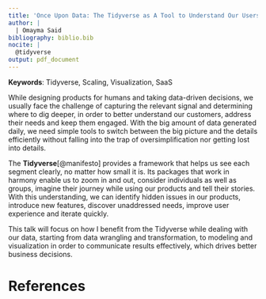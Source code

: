 ```yaml
---
title: 'Once Upon Data: The Tidyverse as A Tool to Understand Our Users and Tell Their Stories'
author: |
  | Omayma Said
bibliography: biblio.bib
nocite: |
  @tidyverse
output: pdf_document
---
```



**Keywords**: Tidyverse, Scaling, Visualization, SaaS

While designing products for humans and taking data-driven decisions, we usually face the challenge of capturing the relevant signal and determining where to dig deeper, in order to better understand our customers, address their needs and keep them engaged. With the big amount of data generated daily, we need simple tools to switch between the big picture and the details efficiently without falling into the trap of oversimplification nor getting lost into details. 

The **Tidyverse**[@manifesto] provides a framework that helps us see each segment clearly, no matter how small it is. Its packages that work in harmony enable us to zoom in and out, consider individuals as well as groups, imagine their journey while using our products and tell their stories. With this understanding, we can identify hidden issues in our products, introduce new features, discover unaddressed needs, improve user experience and iterate quickly. 

This talk will focus on how I benefit from the Tidyverse while dealing with our data, starting from data wrangling and transformation, to modeling and visualization in order to communicate results effectively, which drives better business decisions. 

# References